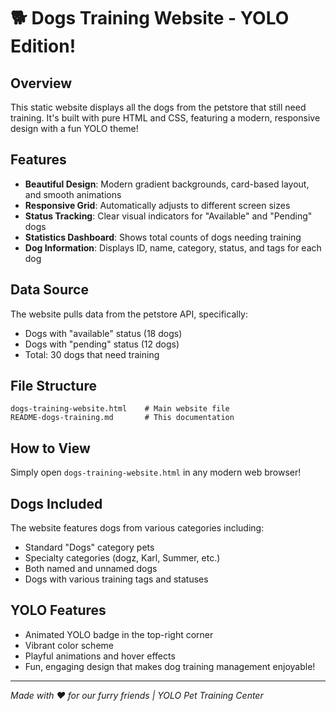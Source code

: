 # 🐕 Dogs Training Website - YOLO Edition!

## Overview
This static website displays all the dogs from the petstore that still need training. It's built with pure HTML and CSS, featuring a modern, responsive design with a fun YOLO theme!

## Features
- **Beautiful Design**: Modern gradient backgrounds, card-based layout, and smooth animations
- **Responsive Grid**: Automatically adjusts to different screen sizes
- **Status Tracking**: Clear visual indicators for "Available" and "Pending" dogs
- **Statistics Dashboard**: Shows total counts of dogs needing training
- **Dog Information**: Displays ID, name, category, status, and tags for each dog

## Data Source
The website pulls data from the petstore API, specifically:
- Dogs with "available" status (18 dogs)
- Dogs with "pending" status (12 dogs)
- Total: 30 dogs that need training

## File Structure
```
dogs-training-website.html    # Main website file
README-dogs-training.md       # This documentation
```

## How to View
Simply open `dogs-training-website.html` in any modern web browser!

## Dogs Included
The website features dogs from various categories including:
- Standard "Dogs" category pets
- Specialty categories (dogz, Karl, Summer, etc.)
- Both named and unnamed dogs
- Dogs with various training tags and statuses

## YOLO Features
- Animated YOLO badge in the top-right corner
- Vibrant color scheme
- Playful animations and hover effects
- Fun, engaging design that makes dog training management enjoyable!

---
*Made with ❤️ for our furry friends | YOLO Pet Training Center*
